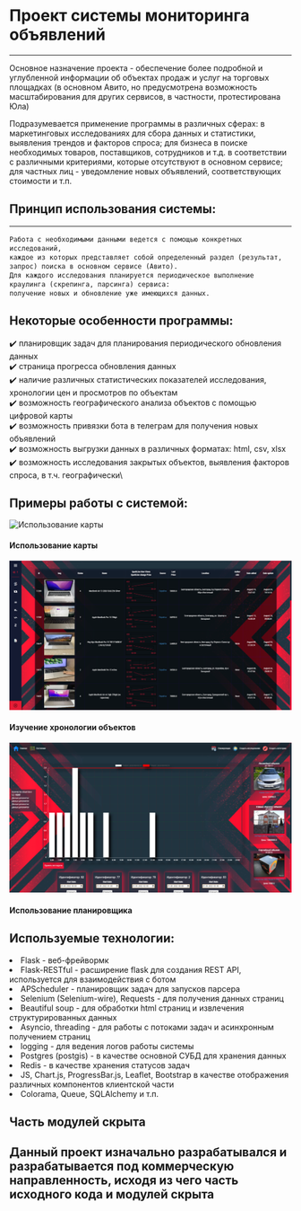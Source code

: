 Проект системы мониторинга объявлений 
=====================

***
Основное назначение проекта - обеспечение более подробной и углубленной информации об объектах продаж и услуг 
на торговых площадках (в основном Авито, но предусмотрена возможность масштабирования для других 
сервисов, в частности, протестирована Юла)

Подразумевается применение программы в различных сферах: в маркетинговых исследованиях 
для сбора данных и статистики, выявления трендов и факторов спроса; для бизнеса в поиске необходимых товаров, 
поставщиков, сотрудников и т.д. в соответствии с различными критериями, которые отсутствуют в основном сервисе; 
для частных лиц - уведомление новых объявлений, соответствующих стоимости и т.п.

Принцип использования системы:
-----------------------------------
***
    Работа с необходимыми данными ведется с помощью конкретных исследований, 
    каждое из которых представляет собой определенный раздел (результат, запрос) поиска в основном сервисе (Авито).
    Для каждого исследования планируется периодическое выполнение краулинга (скрепинга, парсинга) сервиса:
    получение новых и обновление уже имеющихся данных. 

Некоторые особенности программы:
-----------------------------------
:heavy_check_mark: планировщик задач для планирования периодического обновления данных \
:heavy_check_mark: страница прогресса обновления данных \
:heavy_check_mark: наличие различных статистических показателей исследования, хронологии цен и просмотров по объектам \
:heavy_check_mark: возможность географического анализа объектов с помощью цифровой карты \
:heavy_check_mark: возможность привязки бота в телеграм для получения новых объявлений \
:heavy_check_mark: возможность выгрузки данных в различных форматах: html, csv, xlsx \
:heavy_check_mark: возможность исследования закрытых объектов, выявления факторов спроса, в т.ч. географически\

Примеры работы с системой:
-----------------------------------

![Использование карты](readmi-source/using-map.gif)
#### Использование карты

![Изучение хронологий объектов](readmi-source/chronologies.PNG)
#### Изучение хронологии объектов

![Использование планировщика](readmi-source/scheduler.PNG)
#### Использование планировщика

Используемые технологии:
-----------------------------------
<li> Flask - веб-фрейвормк </li>
<li> Flask-RESTful - расширение flask для создания REST API, 
используется для взаимодействия с ботом 
</li>
<li> APScheduler - планировщик задач для запусков парсера </li>
<li> Selenium (Selenium-wire), Requests -  для получения данных страниц </li>
<li> Beautiful soup - для обработки html страниц и извлечения структурированных данных </li> 
<li> Asyncio, threading - для работы с потоками задач и асинхронным получением страниц </li>
<li> logging - для ведения логов работы системы </li>
<li> Postgres (postgis) - в качестве основной СУБД для хранения данных</li>
<li> Redis - в качестве хранения статусов задач </li>
<li> JS, Chart.js, ProgressBar.js, Leaflet, Bootstrap в качестве отображения различных компонентов клиентской части </li>
<li> Colorama, Queue, SQLAlchemy и т.п. </li>


Часть модулей скрыта
-----------------------------------
Данный проект изначально разрабатывался и разрабатывается 
под коммерческую направленность, исходя из чего часть исходного кода и модулей скрыта
-----------------------------------
